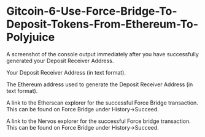 # Gitcoin-6-Use-Force-Bridge-To-Deposit-Tokens-From-Ethereum-To-Polyjuice

A screenshot of the console output immediately after you have successfully generated your Deposit Receiver Address.

Your Deposit Receiver Address (in text format).

The Ethereum address used to generate the Deposit Receiver Address (in text format).

A link to the Etherscan explorer for the successful Force Bridge transaction. This can be found on Force Bridge under History→Succeed.

A link to the Nervos explorer for the successful Force bridge transaction. This can be found on Force Bridge under History→Succeed.
